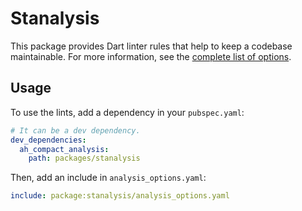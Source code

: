 # Stanalysis

This package provides Dart linter rules that help to keep a codebase maintainable. For more information, see the [complete list of options](lib/analysis_options.yaml).

## Usage

To use the lints, add a dependency in your `pubspec.yaml`:

```yaml
# It can be a dev dependency.
dev_dependencies:
  ah_compact_analysis:
    path: packages/stanalysis
```

Then, add an include in `analysis_options.yaml`:

```yaml
include: package:stanalysis/analysis_options.yaml
```
